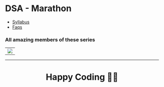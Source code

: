 # DSA - Marathon

- [Syllabus](Syllabus.md)
- [Faqs](faqs.md)

### All amazing members of these series

<table>
 <tr>
   <td>
    <a href="https://github.com/geeky01adarsh/DSA-Marathon/graphs/contributors">
  			<img src="https://contributors-img.web.app/image?repo=geeky01adarsh/DSA-Marathon" />
  		</a>
    </a>
  </td>
 </tr>
</table>

<hr>

<h1 align=center> Happy Coding 👨‍💻 </h1>
